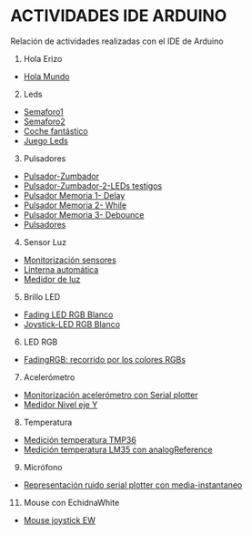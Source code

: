 # ACTIVIDADES IDE ARDUINO
Relación de actividades realizadas con el IDE de Arduino

1. Hola Erizo
- [Hola Mundo](https://github.com/EchidnaShield/Recursos/blob/master/Didactica/Actividades_IDE_Arduino/HolaErizo/Hola_Mundo/Hola_Mundo.ino)

2. Leds
- [Semaforo1](https://github.com/EchidnaShield/Recursos/blob/master/Didactica/Actividades_IDE_Arduino/Leds/semaforo/semaforo.ino)
- [Semaforo2](https://github.com/EchidnaShield/Recursos/blob/master/Didactica/Actividades_IDE_Arduino/Leds/semaforo2/semaforo2.ino)
- [Coche fantástico](https://github.com/EchidnaShield/Recursos/blob/master/Didactica/Actividades_IDE_Arduino/Leds/CocheFantastico/CocheFantastico.ino)
- [Juego Leds](https://github.com/EchidnaShield/Recursos/blob/master/Didactica/Actividades_IDE_Arduino/Leds/JuegoLEDs/JuegoLEDs.ino)

3. Pulsadores
- [Pulsador-Zumbador](https://github.com/EchidnaShield/Recursos/blob/master/Didactica/Actividades_IDE_Arduino/Pulsadores/Pulsador_Zumbador/Pulsador_Zumbador.ino)
- [Pulsador-Zumbador-2-LEDs testigos](https://github.com/EchidnaShield/Recursos/blob/master/Didactica/Actividades_IDE_Arduino/Pulsadores/Pulsador_Zumbador2/Pulsador_Zumbador2.ino)
- [Pulsador Memoria 1- Delay](https://github.com/EchidnaShield/Recursos/blob/master/Didactica/Actividades_IDE_Arduino/Pulsadores/Pulsador_Memoria1/Pulsador_Memoria1.ino)
- [Pulsador Memoria 2- While](https://github.com/EchidnaShield/Recursos/blob/master/Didactica/Actividades_IDE_Arduino/Pulsadores/Pulsador_Memoria2/Pulsador_Memoria2.ino)
- [Pulsador Memoria 3- Debounce](https://github.com/EchidnaShield/Recursos/blob/master/Didactica/Actividades_IDE_Arduino/Pulsadores/Pulsador_Memoria3/Pulsador_Memoria3.ino)
- [Pulsadores](https://github.com/EchidnaShield/Recursos/blob/master/Didactica/Actividades_IDE_Arduino/Pulsadores/Pulsadores/Pulsadores.ino)

4. Sensor Luz
- [Monitorización sensores](https://github.com/EchidnaShield/Recursos/blob/master/Didactica/Actividades_IDE_Arduino/SensorLuz/Monitorizacion_sensores/Monitorizacion_sensores.ino)
- [Linterna automática](https://github.com/EchidnaShield/Recursos/blob/master/Didactica/Actividades_IDE_Arduino/SensorLuz/Linterna_automatica/Linterna_automatica.ino)
- [Medidor de luz](https://github.com/EchidnaShield/Recursos/blob/master/Didactica/Actividades_IDE_Arduino/SensorLuz/Medidor_Luz/Medidor_Luz.ino)

5. Brillo LED
- [Fading LED RGB Blanco](https://github.com/EchidnaShield/Recursos/blob/master/Didactica/Actividades_IDE_Arduino/BrilloLED/Fading/Fading.ino)
- [Joystick-LED RGB Blanco](https://github.com/EchidnaShield/Recursos/blob/master/Didactica/Actividades_IDE_Arduino/BrilloLED/Joystick-LED/Joystick-LED.ino)

6. LED RGB
- [FadingRGB: recorrido por los colores RGBs](https://github.com/EchidnaShield/Recursos/blob/master/Didactica/Actividades_IDE_Arduino/LEDRGB/FadingRGB/FadingRGB.ino)

7. Acelerómetro
- [Monitorización acelerómetro con Serial plotter](https://github.com/EchidnaShield/Recursos/blob/master/Didactica/Actividades_IDE_Arduino/Acelerometro/Monitorizacion_acelerometro/Monitorizacion_acelerometro.ino)
- [Medidor Nivel eje Y](https://github.com/EchidnaShield/Recursos/blob/master/Didactica/Actividades_IDE_Arduino/Acelerometro/Nivel_vertical/Nivel_vertical.ino)

8.  Temperatura
- [Medición temperatura TMP36](https://github.com/EchidnaShield/Recursos/blob/master/Didactica/Actividades_IDE_Arduino/Temperatura/TemperaturaTMP36/TemperaturaTMP36.ino)
- [Medición temperatura LM35 con analogReference](https://github.com/EchidnaShield/Recursos/blob/master/Didactica/Actividades_IDE_Arduino/Temperatura/TemperaturaLM35/TemperaturaLM35.ino)

9. Micrófono
- [Representación ruido serial plotter con media-instantaneo](https://github.com/EchidnaShield/Recursos/blob/master/Didactica/Actividades_IDE_Arduino/Sonido/Smoothing/Smoothing.ino)


11. Mouse con EchidnaWhite
- [Mouse joystick EW](https://github.com/EchidnaShield/Recursos/blob/master/Didactica/Actividades_IDE_Arduino/mouse_J_EchidnaWhite/mouse_J_EchidnaWhite.ino)
